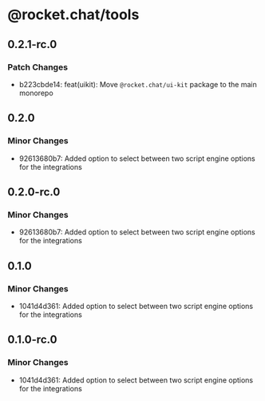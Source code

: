# @rocket.chat/tools

## 0.2.1-rc.0

### Patch Changes

- b223cbde14: feat(uikit): Move `@rocket.chat/ui-kit` package to the main monorepo

## 0.2.0

### Minor Changes

- 92613680b7: Added option to select between two script engine options for the integrations

## 0.2.0-rc.0

### Minor Changes

- 92613680b7: Added option to select between two script engine options for the integrations

## 0.1.0

### Minor Changes

- 1041d4d361: Added option to select between two script engine options for the integrations

## 0.1.0-rc.0

### Minor Changes

- 1041d4d361: Added option to select between two script engine options for the integrations
